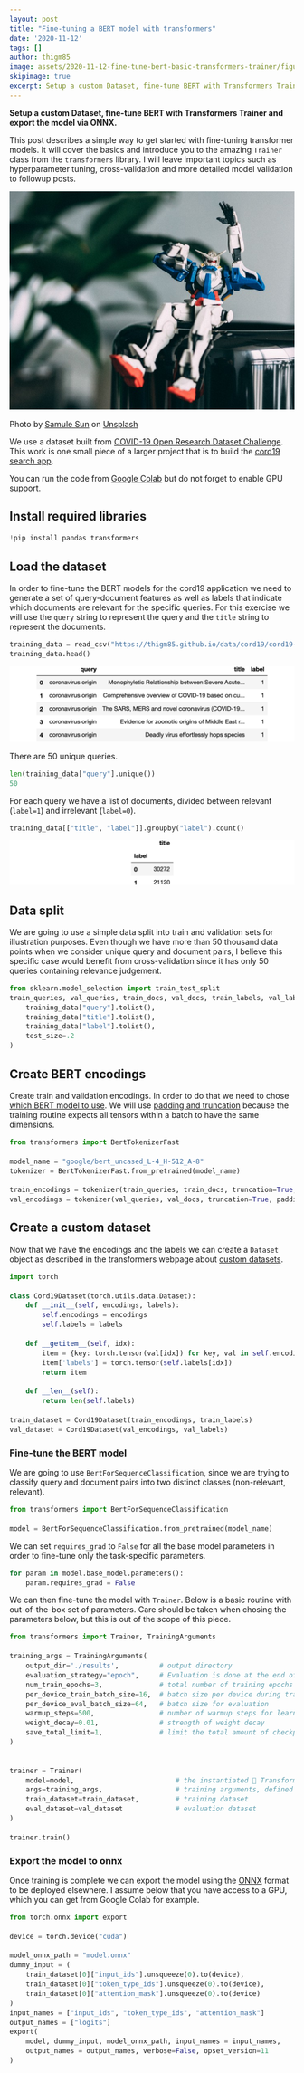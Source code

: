 ```yaml
---
layout: post
title: "Fine-tuning a BERT model with transformers"
date: '2020-11-12'
tags: []
author: thigm85
image: assets/2020-11-12-fine-tune-bert-basic-transformers-trainer/figure_1.jpeg
skipimage: true
excerpt: Setup a custom Dataset, fine-tune BERT with Transformers Trainer and export the model via ONNX.
---
```


**Setup a custom Dataset, fine-tune BERT with Transformers Trainer and export the model via ONNX.**

This post describes a simple way to get started with fine-tuning transformer models. It will cover the basics and introduce you to the amazing `Trainer` class from the `transformers` library. I will leave important topics such as hyperparameter tuning, cross-validation and more detailed model validation to followup posts.

![Decorative image](/assets/2020-11-12-fine-tune-bert-basic-transformers-trainer/figure_1.jpeg)
<p class="image-credit">Photo by <a href="https://unsplash.com/@samule?utm_source=unsplash&amp;utm_medium=referral&amp;utm_content=creditCopyText">Samule Sun</a> on <a href="https://unsplash.com/s/photos/transformers?utm_source=unsplash&amp;utm_medium=referral&amp;utm_content=creditCopyText">Unsplash</a></p>

We use a dataset built from [COVID-19 Open Research Dataset Challenge](https://www.kaggle.com/allen-institute-for-ai/CORD-19-research-challenge). This work is one small piece of a larger project that is to build the [cord19 search app](https://cord19.vespa.ai/).

You can run the code from [Google Colab](https://colab.research.google.com/github/thigm85/blog/blob/master/_notebooks/2020-11-12-fine-tune-bert-basic-transformers-trainer.ipynb) but do not forget to enable GPU support.

## Install required libraries

```python
!pip install pandas transformers
```

## Load the dataset

In order to fine-tune the BERT models for the cord19 application we need to generate a set of query-document features as well as labels that indicate which documents are relevant for the specific queries. For this exercise we will use the `query` string to represent the query and the `title` string to represent the documents.

```python
training_data = read_csv("https://thigm85.github.io/data/cord19/cord19-query-title-label.csv")
training_data.head()
```

![Table 1](/assets/2020-11-12-fine-tune-bert-basic-transformers-trainer/table_1.png)

There are 50 unique queries.

```python
len(training_data["query"].unique())
50
```

For each query we have a list of documents, divided between relevant (`label=1`) and irrelevant (`label=0`). 

```python
training_data[["title", "label"]].groupby("label").count()
```

![Table 2](/assets/2020-11-12-fine-tune-bert-basic-transformers-trainer/table_2.png)

## Data split

We are going to use a simple data split into train and validation sets for illustration purposes. Even though we have more than 50 thousand data points when we consider unique query and document pairs, I believe this specific case would benefit from cross-validation since it has only 50 queries containing relevance judgement.


```python
from sklearn.model_selection import train_test_split
train_queries, val_queries, train_docs, val_docs, train_labels, val_labels = train_test_split(
    training_data["query"].tolist(), 
    training_data["title"].tolist(), 
    training_data["label"].tolist(), 
    test_size=.2
)
```

## Create BERT encodings

Create train and validation encodings. In order to do that we need to chose [which BERT model to use](https://huggingface.co/transformers/pretrained_models.html). We will use [padding and truncation](https://huggingface.co/transformers/preprocessing.html#everything-you-always-wanted-to-know-about-padding-and-truncation) because the training routine expects all tensors within a batch to have the same dimensions.


```python
from transformers import BertTokenizerFast

model_name = "google/bert_uncased_L-4_H-512_A-8"
tokenizer = BertTokenizerFast.from_pretrained(model_name)

train_encodings = tokenizer(train_queries, train_docs, truncation=True, padding='max_length', max_length=128)
val_encodings = tokenizer(val_queries, val_docs, truncation=True, padding='max_length', max_length=128)
```

## Create a custom dataset

Now that we have the encodings and the labels we can create a `Dataset` object as described in the transformers webpage about [custom datasets](https://huggingface.co/transformers/custom_datasets.html).


```python
import torch

class Cord19Dataset(torch.utils.data.Dataset):
    def __init__(self, encodings, labels):
        self.encodings = encodings
        self.labels = labels

    def __getitem__(self, idx):
        item = {key: torch.tensor(val[idx]) for key, val in self.encodings.items()}
        item['labels'] = torch.tensor(self.labels[idx])
        return item

    def __len__(self):
        return len(self.labels)

train_dataset = Cord19Dataset(train_encodings, train_labels)
val_dataset = Cord19Dataset(val_encodings, val_labels)
```

### Fine-tune the BERT model

We are going to use `BertForSequenceClassification`, since we are trying to classify query and document pairs into two distinct classes (non-relevant, relevant).


```python
from transformers import BertForSequenceClassification

model = BertForSequenceClassification.from_pretrained(model_name)
```

We can set `requires_grad` to `False` for all the base model parameters in order to fine-tune only the task-specific parameters.


```python
for param in model.base_model.parameters():
    param.requires_grad = False
```

We can then fine-tune the model with `Trainer`. Below is a basic routine with out-of-the-box set of parameters. Care should be taken when chosing the parameters below, but this is out of the scope of this piece.


```python
from transformers import Trainer, TrainingArguments

training_args = TrainingArguments(
    output_dir='./results',          # output directory
    evaluation_strategy="epoch",     # Evaluation is done at the end of each epoch.
    num_train_epochs=3,              # total number of training epochs
    per_device_train_batch_size=16,  # batch size per device during training
    per_device_eval_batch_size=64,   # batch size for evaluation
    warmup_steps=500,                # number of warmup steps for learning rate scheduler
    weight_decay=0.01,               # strength of weight decay
    save_total_limit=1,              # limit the total amount of checkpoints. Deletes the older checkpoints.    
)


trainer = Trainer(
    model=model,                         # the instantiated 🤗 Transformers model to be trained
    args=training_args,                  # training arguments, defined above
    train_dataset=train_dataset,         # training dataset
    eval_dataset=val_dataset             # evaluation dataset
)

trainer.train()
```

### Export the model to onnx

Once training is complete we can export the model using the [ONNX](https://onnx.ai/) format to be deployed elsewhere. I assume below that you have access to a GPU, which you can get from Google Colab for example.


```python
from torch.onnx import export

device = torch.device("cuda") 

model_onnx_path = "model.onnx"
dummy_input = (
    train_dataset[0]["input_ids"].unsqueeze(0).to(device), 
    train_dataset[0]["token_type_ids"].unsqueeze(0).to(device), 
    train_dataset[0]["attention_mask"].unsqueeze(0).to(device)
)
input_names = ["input_ids", "token_type_ids", "attention_mask"]
output_names = ["logits"]
export(
    model, dummy_input, model_onnx_path, input_names = input_names, 
    output_names = output_names, verbose=False, opset_version=11
)
```
